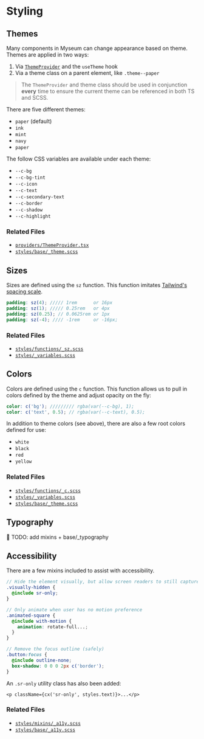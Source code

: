 # Styling

## Themes

Many components in Myseum can change appearance based on theme. Themes are applied in two ways:

1. Via [`ThemeProvider`](../src/providers/ThemeProvider.tsx) and the `useTheme` hook
2. Via a theme class on a parent element, like `.theme--paper`

> The `ThemeProvider` and theme class should be used in conjunction **every** time to ensure the current theme can be referenced in both TS and SCSS.

There are five different themes:

- `paper` (default)
- `ink`
- `mint`
- `navy`
- `paper`

The follow CSS variables are available under each theme:

- `--c-bg`
- `--c-bg-tint`
- `--c-icon`
- `--c-text`
- `--c-secondary-text`
- `--c-border`
- `--c-shadow`
- `--c-highlight`

### Related Files

- [`providers/ThemeProvider.tsx`](../src/providers/ThemeProvider.tsx)
- [`styles/base/_theme.scss`](../src/styles/base/_theme.scss)

## Sizes

Sizes are defined using the `sz` function. This function imitates [Tailwind's spacing scale](https://tailwindcss.com/docs/customizing-spacing#default-spacing-scale).

```scss
padding: sz(4); ///// 1rem      or 16px
padding: sz(1); ///// 0.25rem   or 4px
padding: sz(0.25); // 0.0625rem or 1px
padding: sz(-4); //// -1rem     or -16px;
```

### Related Files

- [`styles/functions/_sz.scss`](../src/styles/functions/_sz.scss)
- [`styles/_variables.scss`](../src/styles/_variables.scss)

## Colors

Colors are defined using the `c` function. This function allows us to pull in colors defined by the theme and adjust opacity on the fly:

```scss
color: c('bg'); ///////// rgba(var(--c-bg), 1);
color: c('text', 0.5); // rgba(var(--c-text), 0.5);
```

In addition to theme colors (see above), there are also a few root colors defined for use:

- `white`
- `black`
- `red`
- `yellow`

### Related Files

- [`styles/functions/_c.scss`](../src/styles/functions/_c.scss)
- [`styles/_variables.scss`](../src/styles/_variables.scss)
- [`styles/base/_theme.scss`](../src/styles/base/_theme.scss)

## Typography

🚧 TODO: add mixins + base/\_typography

## Accessibility

There are a few mixins included to assist with accessibility.

```scss
// Hide the element visually, but allow screen readers to still capture it
.visually-hidden {
  @include sr-only;
}

// Only animate when user has no motion preference
.animated-square {
  @include with-motion {
    animation: rotate-full...;
  }
}

// Remove the focus outline (safely)
.button:focus {
  @include outline-none;
  box-shadow: 0 0 0 2px c('border');
}
```

An `.sr-only` utility class has also been added:

```tsx
<p className={cx('sr-only', styles.text)}>...</p>
```

### Related Files

- [`styles/mixins/_a11y.scss`](../src/styles/mixins/_a11y.scss)
- [`styles/base/_a11y.scss`](../src/styles/base/_a11y.scss)
